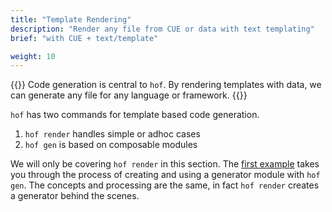 ```yaml
---
title: "Template Rendering"
description: "Render any file from CUE or data with text templating"
brief: "with CUE + text/template"

weight: 10
---
```


{{<lead>}}
Code generation is central to `hof`.
By rendering templates with data,
we can generate any file for any language or framework.
{{</lead>}}

`hof` has two commands for
template based code generation.

1. `hof render` handles simple or adhoc cases
2. `hof gen` is based on composable modules

We will only be covering `hof render` in this section.
The [first example](/first-example) takes you through
the process of creating and using a generator module with `hof gen`.
The concepts and processing are the same,
in fact `hof render` creates a generator behind the scenes.



